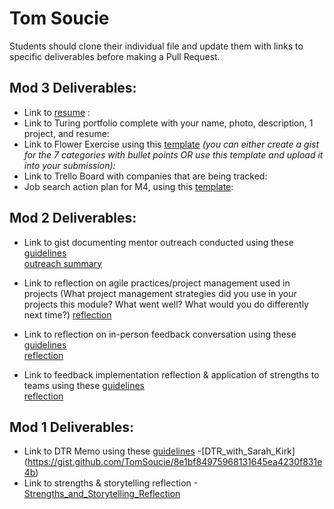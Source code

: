 # Tom Soucie

Students should clone their individual file and update them with links to specific deliverables before making a Pull Request.

## Mod 3 Deliverables:

* Link to [resume]() :
* Link to Turing portfolio complete with your name, photo, description, 1 project, and resume:
* Link to Flower Exercise using this [template](https://github.com/turingschool/career-development-curriculum/blob/master/files/Career%20Unit%20-%20The%20Flower%20Diagram.pdf) *(you can either create a gist for the 7 categories with bullet points OR use this template and upload it into your submission):*
* Link to Trello Board with companies that are being tracked:
* Job search action plan for M4, using this [template](https://github.com/turingschool/career-development-curriculum/blob/master/module_three/mod_4_action_plan_template.md):

## Mod 2 Deliverables:
* Link to gist documenting mentor outreach conducted using these [guidelines](https://github.com/turingschool/career-development-curriculum/blob/master/module_two/cold_outreach_i_guidelines.md)  
  [outreach summary](https://gist.github.com/TomSoucie/756c067f909c666a7bb3d890b2cfc404#file-portfolia_pd_coldoutreach-md)

* Link to reflection on agile practices/project management used in projects (What project management strategies did you use in your projects this module? What went well? What would you do differently next time?)
[reflection](https://gist.github.com/TomSoucie/5079b844b9778feb399ad984458fd972#file-project_management_agile-md)

* Link to reflection on in-person feedback conversation using these [guidelines](https://github.com/turingschool/career-development-curriculum/blob/master/module_two/feedback_conversation_reflection_guidelines.md)  
[reflection](https://gist.github.com/TomSoucie/32a1c188486daad59d9dcfeeee71191a#file-giving_feedback_may10-md)

* Link to feedback implementation reflection & application of strengths to teams using these [guidelines](https://github.com/turingschool/career-development-curriculum/blob/master/module_two/feedback_implementation_strengths_reflection.md)  
[reflection](https://gist.github.com/TomSoucie/33f946e1592cc9d624ff7df7890a1a9c#file-31may2017_pd-md)

## Mod 1 Deliverables:
* Link to DTR Memo using these [guidelines](https://github.com/turingschool/career-development-curriculum/blob/master/module_one/dtr_guidelines_memo.md) -[DTR_with_Sarah_Kirk] (https://gist.github.com/TomSoucie/8e1bf84975968131645ea4230f831e4b)
 * Link to strengths & storytelling reflection -[Strengths_and_Storytelling_Reflection](https://gist.github.com/TomSoucie/224deeef6e2f64dee90733a0d3b9c6f5)
